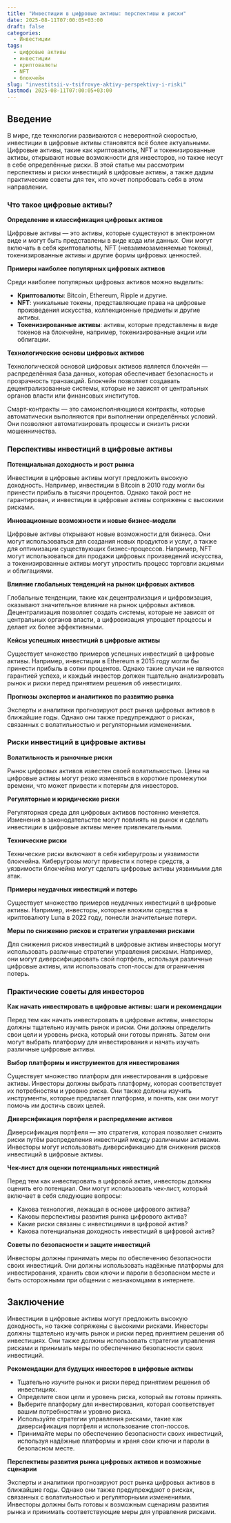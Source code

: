 ```yaml
---
title: "Инвестиции в цифровые активы: перспективы и риски"
date: 2025-08-11T07:00:05+03:00
draft: false
categories:
  - Инвестиции
tags:
  - цифровые активы
  - инвестиции
  - криптовалюты
  - NFT
  - блокчейн
slug: "investitsii-v-tsifrovye-aktivy-perspektivy-i-riski"
lastmod: 2025-08-11T07:00:05+03:00
---
```


## Введение

В мире, где технологии развиваются с невероятной скоростью, инвестиции в цифровые активы становятся всё более актуальными. Цифровые активы, такие как криптовалюты, NFT и токенизированные активы, открывают новые возможности для инвесторов, но также несут в себе определённые риски. В этой статье мы рассмотрим перспективы и риски инвестиций в цифровые активы, а также дадим практические советы для тех, кто хочет попробовать себя в этом направлении.

### Что такое цифровые активы?

**Определение и классификация цифровых активов**

Цифровые активы — это активы, которые существуют в электронном виде и могут быть представлены в виде кода или данных. Они могут включать в себя криптовалюты, NFT (невзаимозаменяемые токены), токенизированные активы и другие формы цифровых ценностей.

**Примеры наиболее популярных цифровых активов**

Среди наиболее популярных цифровых активов можно выделить:

- **Криптовалюты**: Bitcoin, Ethereum, Ripple и другие.
- **NFT**: уникальные токены, представляющие права на цифровые произведения искусства, коллекционные предметы и другие активы.
- **Токенизированные активы**: активы, которые представлены в виде токенов на блокчейне, например, токенизированные акции или облигации.

**Технологические основы цифровых активов**

Технологической основой цифровых активов является блокчейн — распределённая база данных, которая обеспечивает безопасность и прозрачность транзакций. Блокчейн позволяет создавать децентрализованные системы, которые не зависят от центральных органов власти или финансовых институтов.

Смарт-контракты — это самоисполняющиеся контракты, которые автоматически выполняются при выполнении определённых условий. Они позволяют автоматизировать процессы и снизить риски мошенничества.

### Перспективы инвестиций в цифровые активы

**Потенциальная доходность и рост рынка**

Инвестиции в цифровые активы могут предложить высокую доходность. Например, инвестиции в Bitcoin в 2010 году могли бы принести прибыль в тысячи процентов. Однако такой рост не гарантирован, и инвестиции в цифровые активы сопряжены с высокими рисками.

**Инновационные возможности и новые бизнес-модели**

Цифровые активы открывают новые возможности для бизнеса. Они могут использоваться для создания новых продуктов и услуг, а также для оптимизации существующих бизнес-процессов. Например, NFT могут использоваться для продажи цифровых произведений искусства, а токенизированные активы могут упростить процесс торговли акциями и облигациями.

**Влияние глобальных тенденций на рынок цифровых активов**

Глобальные тенденции, такие как децентрализация и цифровизация, оказывают значительное влияние на рынок цифровых активов. Децентрализация позволяет создать системы, которые не зависят от центральных органов власти, а цифровизация упрощает процессы и делает их более эффективными.

**Кейсы успешных инвестиций в цифровые активы**

Существует множество примеров успешных инвестиций в цифровые активы. Например, инвестиции в Ethereum в 2015 году могли бы принести прибыль в сотни процентов. Однако такие случаи не являются гарантией успеха, и каждый инвестор должен тщательно анализировать рынок и риски перед принятием решения об инвестициях.

**Прогнозы экспертов и аналитиков по развитию рынка**

Эксперты и аналитики прогнозируют рост рынка цифровых активов в ближайшие годы. Однако они также предупреждают о рисках, связанных с волатильностью и регуляторными изменениями.

### Риски инвестиций в цифровые активы

**Волатильность и рыночные риски**

Рынок цифровых активов известен своей волатильностью. Цены на цифровые активы могут резко изменяться в короткие промежутки времени, что может привести к потерям для инвесторов.

**Регуляторные и юридические риски**

Регуляторная среда для цифровых активов постоянно меняется. Изменения в законодательстве могут повлиять на рынок и сделать инвестиции в цифровые активы менее привлекательными.

**Технические риски**

Технические риски включают в себя киберугрозы и уязвимости блокчейна. Киберугрозы могут привести к потере средств, а уязвимости блокчейна могут сделать цифровые активы уязвимыми для атак.

**Примеры неудачных инвестиций и потерь**

Существует множество примеров неудачных инвестиций в цифровые активы. Например, инвесторы, которые вложили средства в криптовалюту Luna в 2022 году, понесли значительные потери.

**Меры по снижению рисков и стратегии управления рисками**

Для снижения рисков инвестиций в цифровые активы инвесторы могут использовать различные стратегии управления рисками. Например, они могут диверсифицировать свой портфель, используя различные цифровые активы, или использовать стоп-лоссы для ограничения потерь.

### Практические советы для инвесторов

**Как начать инвестировать в цифровые активы: шаги и рекомендации**

Перед тем как начать инвестировать в цифровые активы, инвесторы должны тщательно изучить рынок и риски. Они должны определить свои цели и уровень риска, который они готовы принять. Затем они могут выбрать платформу для инвестирования и начать изучать различные цифровые активы.

**Выбор платформы и инструментов для инвестирования**

Существует множество платформ для инвестирования в цифровые активы. Инвесторы должны выбрать платформу, которая соответствует их потребностям и уровню риска. Они также должны изучить инструменты, которые предлагает платформа, и понять, как они могут помочь им достичь своих целей.

**Диверсификация портфеля и распределение активов**

Диверсификация портфеля — это стратегия, которая позволяет снизить риски путём распределения инвестиций между различными активами. Инвесторы могут использовать диверсификацию для снижения рисков инвестиций в цифровые активы.

**Чек-лист для оценки потенциальных инвестиций**

Перед тем как инвестировать в цифровой актив, инвесторы должны оценить его потенциал. Они могут использовать чек-лист, который включает в себя следующие вопросы:

- Какова технология, лежащая в основе цифрового актива?
- Каковы перспективы развития рынка цифрового актива?
- Какие риски связаны с инвестициями в цифровой актив?
- Какова потенциальная доходность инвестиций в цифровой актив?

**Советы по безопасности и защите инвестиций**

Инвесторы должны принимать меры по обеспечению безопасности своих инвестиций. Они должны использовать надёжные платформы для инвестирования, хранить свои ключи и пароли в безопасном месте и быть осторожными при общении с незнакомцами в интернете.

## Заключение

Инвестиции в цифровые активы могут предложить высокую доходность, но также сопряжены с высокими рисками. Инвесторы должны тщательно изучить рынок и риски перед принятием решения об инвестициях. Они также должны использовать стратегии управления рисками и принимать меры по обеспечению безопасности своих инвестиций.

**Рекомендации для будущих инвесторов в цифровые активы**

- Тщательно изучите рынок и риски перед принятием решения об инвестициях.
- Определите свои цели и уровень риска, который вы готовы принять.
- Выберите платформу для инвестирования, которая соответствует вашим потребностям и уровню риска.
- Используйте стратегии управления рисками, такие как диверсификация портфеля и использование стоп-лоссов.
- Принимайте меры по обеспечению безопасности своих инвестиций, используя надёжные платформы и храня свои ключи и пароли в безопасном месте.

**Перспективы развития рынка цифровых активов и возможные сценарии**

Эксперты и аналитики прогнозируют рост рынка цифровых активов в ближайшие годы. Однако они также предупреждают о рисках, связанных с волатильностью и регуляторными изменениями. Инвесторы должны быть готовы к возможным сценариям развития рынка и принимать соответствующие меры для управления рисками.
